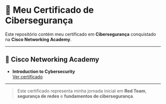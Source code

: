 # 📜 Meu Certificado de Cibersegurança

Este repositório contém meu certificado em **Cibersegurança** conquistado na **Cisco Networking Academy**.

---

## 🏅 Cisco Networking Academy
- **Introduction to Cybersecurity**   
  [Ver certificado](cisco/I2CSUpdate20250926-30-zyvkzk.pdf)

---

> Este certificado representa minha jornada inicial em **Red Team**, **segurança de redes** e **fundamentos de cibersegurança**.

